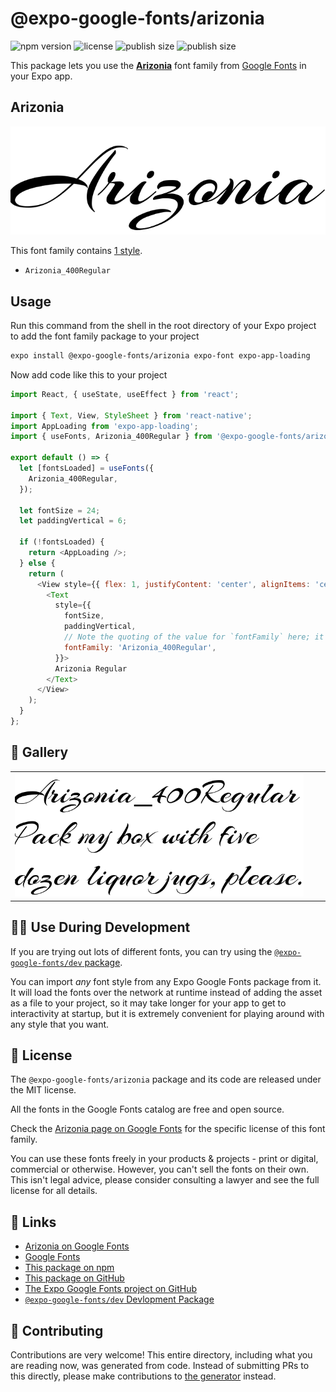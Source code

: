 # @expo-google-fonts/arizonia

![npm version](https://flat.badgen.net/npm/v/@expo-google-fonts/arizonia)
![license](https://flat.badgen.net/github/license/expo/google-fonts)
![publish size](https://flat.badgen.net/packagephobia/install/@expo-google-fonts/arizonia)
![publish size](https://flat.badgen.net/packagephobia/publish/@expo-google-fonts/arizonia)

This package lets you use the [**Arizonia**](https://fonts.google.com/specimen/Arizonia) font family from [Google Fonts](https://fonts.google.com/) in your Expo app.

## Arizonia

![Arizonia](./font-family.png)

This font family contains [1 style](#-gallery).

- `Arizonia_400Regular`

## Usage

Run this command from the shell in the root directory of your Expo project to add the font family package to your project
```sh
expo install @expo-google-fonts/arizonia expo-font expo-app-loading
```

Now add code like this to your project
```js
import React, { useState, useEffect } from 'react';

import { Text, View, StyleSheet } from 'react-native';
import AppLoading from 'expo-app-loading';
import { useFonts, Arizonia_400Regular } from '@expo-google-fonts/arizonia';

export default () => {
  let [fontsLoaded] = useFonts({
    Arizonia_400Regular,
  });

  let fontSize = 24;
  let paddingVertical = 6;

  if (!fontsLoaded) {
    return <AppLoading />;
  } else {
    return (
      <View style={{ flex: 1, justifyContent: 'center', alignItems: 'center' }}>
        <Text
          style={{
            fontSize,
            paddingVertical,
            // Note the quoting of the value for `fontFamily` here; it expects a string!
            fontFamily: 'Arizonia_400Regular',
          }}>
          Arizonia Regular
        </Text>
      </View>
    );
  }
};

```

## 🔡 Gallery


||||
|-|-|-|
|![Arizonia_400Regular](./Arizonia_400Regular.ttf.png)||||


## 👩‍💻 Use During Development

If you are trying out lots of different fonts, you can try using the [`@expo-google-fonts/dev` package](https://github.com/expo/google-fonts/tree/master/font-packages/dev#readme).

You can import *any* font style from any Expo Google Fonts package from it. It will load the fonts
over the network at runtime instead of adding the asset as a file to your project, so it may take longer
for your app to get to interactivity at startup, but it is extremely convenient
for playing around with any style that you want.

## 📖 License

The `@expo-google-fonts/arizonia` package and its code are released under the MIT license.

All the fonts in the Google Fonts catalog are free and open source.

Check the [Arizonia page on Google Fonts](https://fonts.google.com/specimen/Arizonia) for the specific license of this font family.

You can use these fonts freely in your products & projects - print or digital, commercial or otherwise. However, you can't sell the fonts on their own. This isn't legal advice, please consider consulting a lawyer and see the full license for all details.

## 🔗 Links

- [Arizonia on Google Fonts](https://fonts.google.com/specimen/Arizonia)
- [Google Fonts](https://fonts.google.com/)
- [This package on npm](https://www.npmjs.com/package/@expo-google-fonts/arizonia)
- [This package on GitHub](https://github.com/expo/google-fonts/tree/master/font-packages/arizonia)
- [The Expo Google Fonts project on GitHub](https://github.com/expo/google-fonts)
- [`@expo-google-fonts/dev` Devlopment Package](https://github.com/expo/google-fonts/tree/master/font-packages/dev)

## 🤝 Contributing

Contributions are very welcome! This entire directory, including what you are reading now, was generated from code. Instead of submitting PRs to this directly, please make contributions to [the generator](https://github.com/expo/google-fonts/tree/master/packages/generator) instead.
